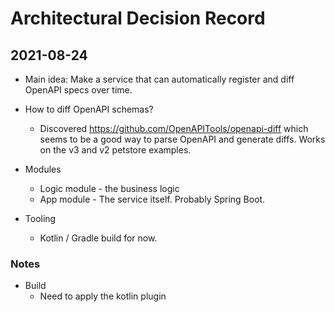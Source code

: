 # Architectural Decision Record

## 2021-08-24

* Main idea: Make a service that can automatically register and diff OpenAPI specs over time.
* How to diff OpenAPI schemas?
  * Discovered https://github.com/OpenAPITools/openapi-diff which seems to be a good way to parse OpenAPI and generate diffs.  Works on the v3 and v2 petstore examples.
  
* Modules
  * Logic module - the business logic
  * App module - The service itself.  Probably Spring Boot.
* Tooling
  * Kotlin / Gradle build for now.
  
### Notes

* Build
  * Need to apply the kotlin plugin 